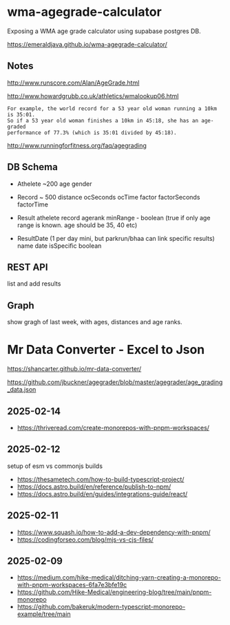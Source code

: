 # wma-agegrade-calculator

Exposing a WMA age grade calculator using supabase postgres DB.

https://emeraldjava.github.io/wma-agegrade-calculator/

## Notes

http://www.runscore.com/Alan/AgeGrade.html

http://www.howardgrubb.co.uk/athletics/wmalookup06.html

```
For example, the world record for a 53 year old woman running a 10km is 35:01.
So if a 53 year old woman finishes a 10km in 45:18, she has an age-graded
performance of 77.3% (which is 35:01 divided by 45:18).
```

http://www.runningforfitness.org/faq/agegrading

## DB Schema

- Athelete ~200
age
gender

- Record ~ 500
distance
ocSeconds
ocTime
factor
factorSeconds
factorTime

- Result
athelete
record
agerank
minRange - boolean (true if only age range is known. age should be 35, 40 etc)

- ResultDate (1 per day mini, but parkrun/bhaa can link specific results)
name
date
isSpecific boolean

## REST API
list and add results

## Graph
show gragh of last week, with ages, distances and age ranks.


# Mr Data Converter - Excel to Json

https://shancarter.github.io/mr-data-converter/

https://github.com/jbuckner/agegrader/blob/master/agegrader/age_grading_data.json

## 2025-02-14

- https://thriveread.com/create-monorepos-with-pnpm-workspaces/

## 2025-02-12

setup of esm vs commonjs builds

- https://thesametech.com/how-to-build-typescript-project/
- https://docs.astro.build/en/reference/publish-to-npm/
- https://docs.astro.build/en/guides/integrations-guide/react/

## 2025-02-11

- https://www.squash.io/how-to-add-a-dev-dependency-with-pnpm/
- https://codingforseo.com/blog/mjs-vs-cjs-files/

## 2025-02-09

- https://medium.com/hike-medical/ditching-yarn-creating-a-monorepo-with-pnpm-workspaces-6fa7e3bfe19c
- https://github.com/Hike-Medical/engineering-blog/tree/main/pnpm-monorepo
- https://github.com/bakeruk/modern-typescript-monorepo-example/tree/main
